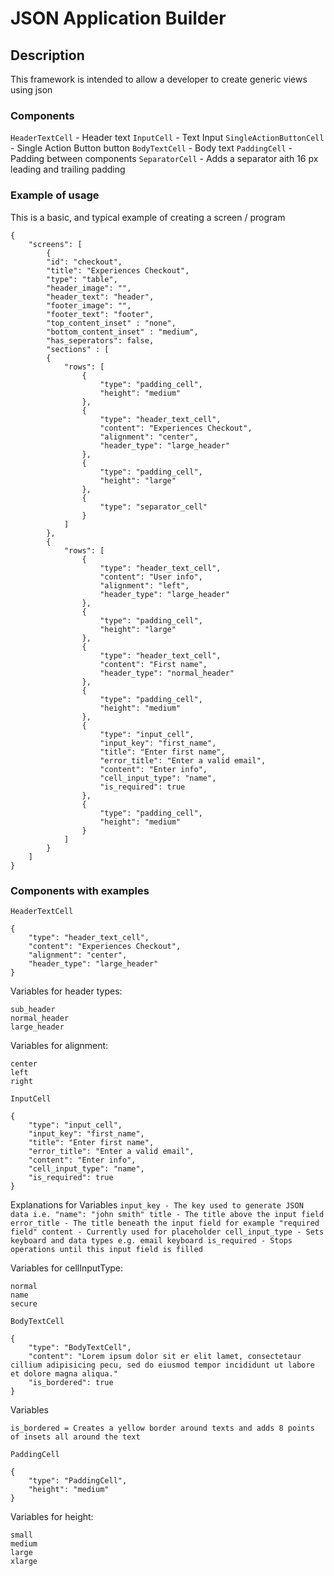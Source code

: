 #  JSON Application Builder

## Description

This framework is intended to allow a developer to create generic views using json

### Components

`HeaderTextCell` - Header text
`InputCell` - Text Input
`SingleActionButtonCell` - Single Action Button button
`BodyTextCell` - Body text
`PaddingCell` - Padding between components
`SeparatorCell` - Adds a separator aith 16 px leading and trailing padding


### Example of usage

This is a basic, and typical example of creating a screen / program
```
{
    "screens": [
        {
        "id": "checkout",
        "title": "Experiences Checkout",
        "type": "table",
        "header_image": "",
        "header_text": "header",
        "footer_image": "",
        "footer_text": "footer",
        "top_content_inset" : "none",
        "bottom_content_inset" : "medium",
        "has_seperators": false,
        "sections" : [
        {
            "rows": [
                {
                    "type": "padding_cell",
                    "height": "medium"
                },
                {
                    "type": "header_text_cell",
                    "content": "Experiences Checkout",
                    "alignment": "center",
                    "header_type": "large_header"
                },
                {
                    "type": "padding_cell",
                    "height": "large"
                },
                {
                    "type": "separator_cell"
                }
            ]
        },
        {
            "rows": [
                {
                    "type": "header_text_cell",
                    "content": "User info",
                    "alignment": "left",
                    "header_type": "large_header"
                },
                {
                    "type": "padding_cell",
                    "height": "large"
                },
                {
                    "type": "header_text_cell",
                    "content": "First name",
                    "header_type": "normal_header"
                },
                {
                    "type": "padding_cell",
                    "height": "medium"
                },
                {
                    "type": "input_cell",
                    "input_key": "first_name",
                    "title": "Enter first name",
                    "error_title": "Enter a valid email",
                    "content": "Enter info",
                    "cell_input_type": "name",
                    "is_required": true
                },
                {
                    "type": "padding_cell",
                    "height": "medium"
                }
            ]
        }
    ]
}
```

### Components with examples

`HeaderTextCell` 
```
{
    "type": "header_text_cell",
    "content": "Experiences Checkout",
    "alignment": "center",
    "header_type": "large_header"
}
```
Variables for header types:

```
sub_header
normal_header
large_header
```

Variables for alignment:

```
center
left
right
```

`InputCell` 
```
{
    "type": "input_cell",
    "input_key": "first_name",
    "title": "Enter first name",
    "error_title": "Enter a valid email",
    "content": "Enter info",
    "cell_input_type": "name",
    "is_required": true
}
```

Explanations for Variables
`
input_key - The key used to generate JSON data i.e. "name": "john smith"
title - The title above the input field
error_title - The title beneath the input field for example "required field"
content - Currently used for placeholder
cell_input_type - Sets keyboard and data types e.g. email keyboard
is_required - Stops operations until this input field is filled
`

Variables for cellInputType:
```
normal
name
secure
```

`BodyTextCell`
```
{
    "type": "BodyTextCell",
    "content": "Lorem ipsum dolor sit er elit lamet, consectetaur cillium adipisicing pecu, sed do eiusmod tempor incididunt ut labore et dolore magna aliqua."
    "is_bordered": true
}
```

Variables
```
is_bordered = Creates a yellow border around texts and adds 8 points of insets all around the text
```

`PaddingCell` 
```
{
    "type": "PaddingCell",
    "height": "medium"
}
```
Variables for height:
```
small
medium
large
xlarge
```
